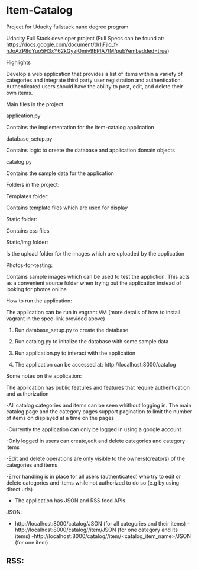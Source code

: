 # Item-Catalog
Project for Udacity fullstack nano degree program

Udacity Full Stack developer project (Full Specs can be found at: https://docs.google.com/document/d/1jFjlq_f-hJoAZP8dYuo5H3xY62kGyziQmiv9EPIA7tM/pub?embedded=true)

Highlights

Develop a web application that provides a list of items within a variety of categories and integrate third party user registration and authentication. Authenticated users should have the ability to post, edit, and delete their own items.

Main files in the project

application.py

Contains the implementation for the item-catalog application

database_setup.py

Contains logic to create the database and application domain objects

catalog.py

Contains the sample data for the application


Folders in the project:

Templates folder:

Contains template files which are used for display

Static folder:

Contains css files

Static/img folder:

Is the upload folder for the  images which are uploaded by the application

Photos-for-testing:

Contains sample images which can be used to test the appliction. This acts as a convenient source folder when trying out the application instead of looking for photos online


How to run the application:

The application can be run in vagrant VM (more details of how to install vagrant in the spec-link provided above)

1. Run database_setup.py to create the database

2. Run catalog.py to initalize the database with some sample data

3. Run application.py to interact with the application

4. The application can be accessed at: http://localhost:8000/catalog


Some notes on the application:

The application has public features and features that require authentication and authorization

-All  catalog categories and items can be seen whithout logging in. The main catalog page and the category pages support pagination to limit the number of items on displayed at a time on the pages

-Currently the application can only be logged in using a google account

-Only logged in users can create,edit and delete categories and category items

-Edit and delete operations are only visible to the owners(creators) of the categories and items

-Error handling is in place for all users (authenticated) who try to edit or delete categories and items while not authorized to do so (e.g by using direct urls)

- The application has JSON and RSS feed APIs

JSON:

- http://localhost:8000/catalog/JSON  (for all categories and their items)
-http://localhost:8000/catalog/<category>/item/JSON (for one category and its items)
-http://localhost:8000/catalog/<category>/item/<catalog_item_name>/JSON (for one item)

RSS:
-




